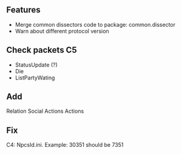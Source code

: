 ## Features
* Merge common dissectors code to package: common.dissector
* Warn about different protocol version

## Check packets C5
* StatusUpdate (?)
* Die
* ListPartyWating

## Add
Relation
Social Actions
Actions

## Fix
C4: NpcsId.ini. Example: 30351 should be 7351